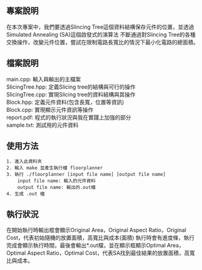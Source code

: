 ## 專案說明
在本次專案中，我們要透過Slincing Tree這個資料結構保存元件的位置，並透過Simulated Annealing (SA)這個啟發式的演算法
不斷通過對Slincing Tree的各種交換操作，改變元件位置，嘗試在限制電路長寬比的情況下最小化電路的總面積。
## 檔案說明  
main.cpp: 輸入與輸出的主檔案  
SlicingTree.hpp: 定義Slicing tree的結構與可行的操作  
SlicingTree.cpp: 實現Slicing tree的資料結構與其操作  
Block.hpp: 定義元件資料(包含長寬，位置等資訊)  
Block.cpp: 實現顯示元件資訊等操作  
report.pdf: 程式的執行狀況與我在實踐上加強的部分  
sample.txt: 測試用的元件資料
## 使用方法
	1. 進入此資料夾
	2. 輸入 make 並產生執行檔 floorplanner
	3. 執行 ./floorplanner [input file name] [output file name]
 		input file name: 輸入的元件資料
   		output file name: 輸出的.out檔
	4. 生成 .out 檔
 
## 執行狀況
在開始執行時輸出框會顯示Original Area，Original Aspect Ratio，Original Cost，代表初始隨機的放置面積，高寬比與成本(面積)
執行時會有進度條，執行完成會顯示執行時間，最後會輸出*.out檔，並在顯示框顯示Optimal Area，Optimal Aspect Ratio，Optimal Cost，代表SA找到最佳結果的放置面積，高寬比與成本。
